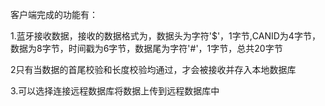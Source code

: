 客户端完成的功能有：

1.蓝牙接收数据，接收的数据格式为，数据头为字符'$'，1字节,CANID为4字节，数据为8字节，时间戳为6字节，数据尾为字符'#'，1字节，总共20字节

2只有当数据的首尾校验和长度校验均通过，才会被接收并存入本地数据库

3.可以选择连接远程数据库将数据上传到远程数据库中
